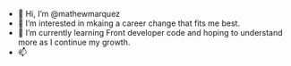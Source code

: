 - 👋 Hi, I’m @mathewmarquez
- 👀 I’m interested in mkaing a career change that fits me best.
- 🌱 I’m currently learning Front developer code and hoping to understand more as I continue my growth.
- 📫 

<!---
mathewmarquez/mathewmarquez is a ✨ special ✨ repository because its `README.md` (this file) appears on your GitHub profile.
You can click the Preview link to take a look at your changes.
--->
